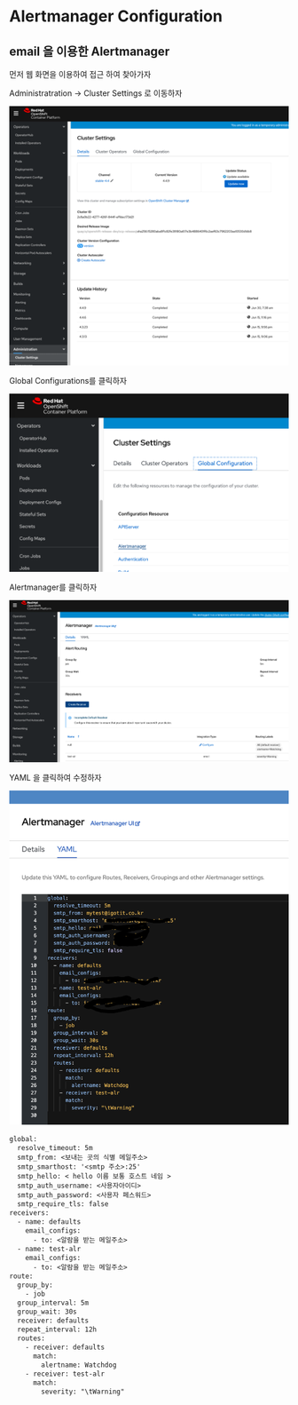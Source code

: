 # Alertmanager Configuration

## email 을 이용한 Alertmanager

먼저 웹 화면을 이용하여 접근 하여 찾아가자 

Administratration -> Cluster Settings 로 이동하자

![alerting-1](./image/alerting-1.png)

Global Configurations를 클릭하자

![alerting-2](./image/alerting-2.png)

Alertmanager를 클릭하자

![alerting-3](./image/alerting-3.png)

YAML 을 클릭하여 수정하자

![alerting-6](./image/alerting-6.png)

```
global:
  resolve_timeout: 5m
  smtp_from: <보내는 곳의 식별 메일주소>
  smtp_smarthost: '<smtp 주소>:25'
  smtp_hello: < hello 이름 보통 호스트 네임 >
  smtp_auth_username: <사용자아이디>
  smtp_auth_password: <사용자 페스워드>
  smtp_require_tls: false
receivers:
  - name: defaults
    email_configs:
      - to: <알람을 받는 메일주소>
  - name: test-alr
    email_configs:
      - to: <알람을 받는 메일주소>
route:
  group_by:
    - job
  group_interval: 5m
  group_wait: 30s
  receiver: defaults
  repeat_interval: 12h
  routes:
    - receiver: defaults
      match:
        alertname: Watchdog
    - receiver: test-alr
      match:
        severity: "\tWarning"
```

